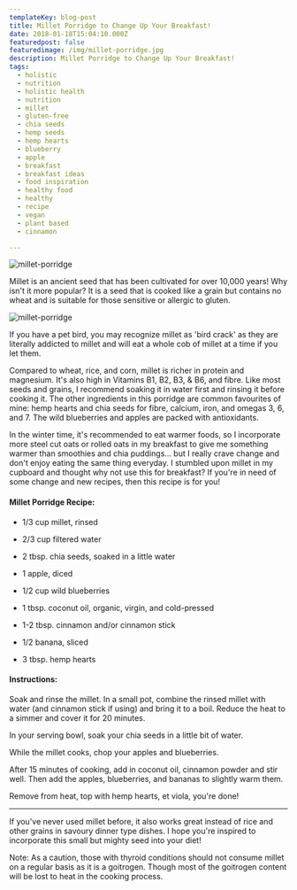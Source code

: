 ```yaml
---
templateKey: blog-post
title: Millet Porridge to Change Up Your Breakfast!
date: 2018-01-18T15:04:10.000Z
featuredpost: false
featuredimage: /img/millet-porridge.jpg
description: Millet Porridge to Change Up Your Breakfast!
tags:
  - holistic
  - nutrition
  - holistic health
  - nutrition
  - millet
  - gluten-free
  - chia seeds
  - hemp seeds
  - hemp hearts
  - blueberry
  - apple
  - breakfast
  - breakfast ideas
  - food inspiration
  - healthy food
  - healthy
  - recipe
  - vegan
  - plant based
  - cinnamon

---
```


![millet-porridge](/img/millet-porridge.jpg)


Millet is an ancient seed that has been cultivated for over 10,000 years! Why isn't it more popular? It is a seed that is cooked like a grain but contains no wheat and is suitable for those sensitive or allergic to gluten.

![millet-porridge](/img/millet-porridge-2.jpg)

If you have a pet bird, you may recognize millet as 'bird crack' as they are literally addicted to millet and will eat a whole cob of millet at a time if you let them. 

Compared to wheat, rice, and corn, millet is richer in protein and magnesium. It's also high in Vitamins B1, B2, B3, & B6, and fibre. Like most seeds and grains, I recommend soaking it in water first and rinsing it before cooking it. The other ingredients in this porridge are common favourites of mine: hemp hearts and chia seeds for fibre, calcium, iron, and omegas 3, 6, and 7. The wild blueberries and apples are packed with antioxidants.  

In the winter time, it's recommended to eat warmer foods, so I incorporate more steel cut oats or rolled oats in my breakfast to give me something warmer than smoothies and chia puddings... but I really crave change and don't enjoy eating the same thing everyday. I stumbled upon millet in my cupboard and thought why not use this for breakfast? If you're in need of some change and new recipes, then this recipe is for you!

#### **__Millet Porridge Recipe:__**

- 1/3 cup millet, rinsed 

- 2/3 cup filtered water

- 2 tbsp. chia seeds, soaked in a little water

- 1 apple, diced

- 1/2 cup wild blueberries

- 1 tbsp. coconut oil, organic, virgin, and cold-pressed

- 1-2 tbsp. cinnamon and/or cinnamon stick

- 1/2 banana, sliced

- 3 tbsp. hemp hearts

#### **Instructions:**

  Soak and rinse the millet. In a small pot, combine the rinsed millet with water (and cinnamon stick if using) and bring it to a boil. Reduce the heat to a simmer and cover it for 20 minutes.  

  In your serving bowl, soak your chia seeds in a little bit of water.   

  While the millet cooks, chop your apples and blueberries.  

  After 15 minutes of cooking, add in coconut oil, cinnamon powder and stir well. Then add the apples, blueberries, and bananas to slightly warm them.  

  Remove from heat, top with hemp hearts, et viola, you're done! 

---

If you've never used millet before, it also works great instead of rice and other grains in savoury dinner type dishes. I hope you're inspired to incorporate this small but mighty seed into your diet!

Note: As a caution, those with thyroid conditions should not consume millet on a regular basis as it is a goitrogen. Though most of the goitrogen content will be lost to heat in the cooking process.

 

